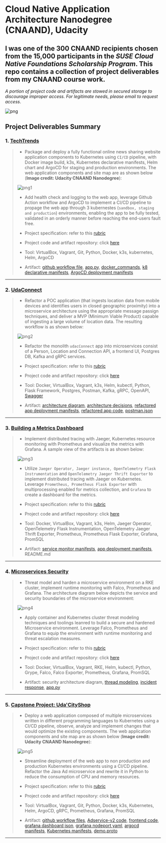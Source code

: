 # Cloud Native Application Architecture Nanodegree (CNAAND), Udacity
I was one of the 300 CNAAND recipients chosen from the 15,000 participants in the _**SUSE Cloud Native Foundations Scholarship Program**_. This repo contains a collection of project deliverables from my CNAAND course work. 
 ---

_*A portion of project code and artifacts are stowed in secured storage to discourage improper access. For legitimate needs, please email to request access*_.

![png](CNAANDCert.png)


## Project Deliverables Summary
### 1. [TechTrends](https://github.com/atan4583/Cloud-Native-Application-Architecture-ND-Project-Portfolio/tree/main/Project1-TechTrends)
> * Package and deploy a fully functional online news sharing website application components to Kubernetes using `CI/CD` pipeline, with Docker image build, k3s, Kubernetes declarative manifests, Helm chart and ArgoCD for staging and production environments. The web application components and site map are as shown below (**Image credit: Udacity CNAAND Nanodegree**):
>
> ![png1](assets/techtrendsComps.png)
>
> * Add health check and logging to the web app, leverage Github Action workflow and ArgoCD to implement a CI/CD pipeline to propage the web app through 3 kubernestes (`sandbox, staging and production`) environments, enabling the app to be fully tested, validated in an orderly manner before reaching the end-users fault free.
>
>
> * Project specification: refer to this [rubric](https://review.udacity.com/#!/rubrics/3084/view) 
>
>
> * Project code and artifact repository: click [here](https://github.com/atan4583/Cloud-Native-Application-Architecture-ND-Project-Portfolio/tree/main/Project1-TechTrends)
> 
>
> * Tool: VirtualBox, Vagrant, Git, Python, Docker, k3s, kubernetes, Helm, ArgoCD 
>
>
> * Artifact: [github workflow file](https://drive.google.com/drive/folders/1zoTgHeTNIaNhkvOW1le0x0SBK30IyMcd?usp=sharing), [app.py](https://drive.google.com/file/d/1SU8gVY4FOy9de_AhZ6JtjDpqokXM-m1n/view?usp=sharing), [docker_commands](https://drive.google.com/file/d/14oxQeR82p4dtF3HMlLlpRPhZ1Dh39LYM/view?usp=sharing), [k8 declarative manifests](https://drive.google.com/drive/folders/1NbE24sG4R8kWVAGxdXUDzQ1o-HmhXf_N?usp=sharing), [ArgoCD deployment manifests](https://drive.google.com/drive/folders/1hJAtVBJHzkeS6zXnR9WUms4ka9gwzJQJ?usp=sharing)
>
>
> 
 ---
### 2. [UdaConnect](https://github.com/atan4583/Cloud-Native-Application-Architecture-ND-Project-Portfolio/tree/main/Project2-UdaConnect)
> * Refactor a POC application (that ingests location data from mobile devices and identifies users in closed geographic proximity) into a microservice architecture using the appropriate message passign techniques, and deliver a MVP (Minimum Viable Product) capable of ingesting a large volume of location data. The resulting workflow is as shown below:
>
> ![png2](assets/udaconn_arch.png)
>
> * Refactor the monolith `udacConnect` app into microservices consist of a Person, Location and Connection API, a frontend UI, Postgres DB, Kafka and gRPC services. 
>
>
> * Project specification: refer to this [rubric](https://review.udacity.com/#!/rubrics/2924/view)
>
>
> * Project code and artifact repository: click [here](https://github.com/atan4583/Cloud-Native-Application-Architecture-ND-Project-Portfolio/tree/main/Project2-UdaConnect)
> 
> 
> * Tool: Docker, VirtualBox, Vagrant, k3s, Helm, kubectl, Python, Flask Framework, Postgres, Postman, Kafka, gRPC, OpenAPI, [Swagger](https://swagger.io/)
>
>
> * Artifact: [architecture diagram](https://github.com/atan4583/Cloud-Native-Application-Architecture-ND-Project-Portfolio/blob/main/Project2-UdaConnect/docs/architecture_design.png), [architecture decisions](https://drive.google.com/file/d/1uuYtNIfHga_ikbsNrNrikPZONJCoY4fQ/view?usp=sharing), [refactored app deployment manifests](https://drive.google.com/drive/folders/1EjIIR4RX2VFJLVSC1hXQoUmuufz6oUxs?usp=sharing), [refactored app code](https://drive.google.com/drive/folders/1iiwQMWJiGmaU6Cx86Y_xdiJgjNJtvOi0?usp=sharing), [postman.json](https://drive.google.com/file/d/1BxMYsVpRjwtkRNVyNdWN5vthZ4L0lGY8/view?usp=sharing)
>
>
>
 ---
### 3. [Building a Metrics Dashboard](https://github.com/atan4583/Cloud-Native-Application-Architecture-ND-Project-Portfolio/tree/main/Project3-BuildingAMetricsDashboard)
> * Implement distributed tracing with Jaeger, Kubernetes resource monitoring with Prometheus and visualize the metrics with Grafana. A sample view of the artifacts is as shown below:
> 
> ![png3](assets/dashboards.png)
>
> * Utilize `Jaeger Operator, Jaeger instance, OpenTelemetry Flask Instrumentation` and `OpenTelemetry Jaeger Thrift Exporter` to implement distributed tracing with Jaeger on Kubernetes. Leverage `Prometheus, Prometheus Flask Exporter` with multiprocessing enabled for metrics collection, and `Grafana` to create a dashboard for the metrics.
>
>
> * Project specification: refer to this [rubric](https://review.udacity.com/#!/rubrics/2909/view)
>
>
> * Project code and artifact repository: click [here](https://github.com/atan4583/Cloud-Native-Application-Architecture-ND-Project-Portfolio/tree/main/Project3-BuildingAMetricsDashboard)
> 
> 
> * Tool: Docker, VirtualBox, Vagrant, k3s, Helm, Jaeger Operator, OpenTelemetry Flask Instrumentation, OpenTelemetry Jaeger Thrift Exporter, Prometheus, Prometheus Flask Exporter, Grafana, PromSQL 
>
>
> * Artifact: [service monitor manifests](https://drive.google.com/drive/folders/1nxnmYQx_7JiTPBd6TKesOC2KBLfQXuyf?usp=sharing), [app deployment manifests](https://drive.google.com/drive/folders/1zfTt5P_eZeJdmDJWYHX1Lrrt9U7wwL4s?usp=sharing), README.md 
>
>
> 
 ---
### 4. [Microservices Security](https://github.com/atan4583/Cloud-Native-Application-Architecture-ND-Project-Portfolio/tree/main/Project4-HardenedMicroservicesEnvironment)
> * Threat model and harden a microservice environment on a RKE cluster, implement runtime monitoring with Falco, Prometheus and Grafana. The architecture diagram below depicts the service and security boundaries of the microservice environment:
>
> ![png4](assets/security_architecture_design.png)
>
> * Apply container and Kubernetes cluster threat modeling techniques and toolings leanred to build a secure and hardened Microservice environment. Leverage Falco, Prometheus and Grafana to equip the environment with runtime monitoring and threat escalation measures.     
>
>
> * Project specification: refer to this [rubric](https://review.udacity.com/#!/rubrics/3092/view)
>
>
> * Project code and artifact repository: click [here](https://github.com/atan4583/Cloud-Native-Application-Architecture-ND-Project-Portfolio/tree/main/Project4-HardenedMicroservicesEnvironment)
> 
> 
> * Tool: Docker, VirtualBox, Vagrant, RKE, Helm, kubectl, Python, Grype, Falco, Falco Exporter, Prometheus, Grafana, PromSQL
>
>
> * Artifact: security architecture diagram, [thread modeling](https://drive.google.com/file/d/15RxuYnkDu92KUUTghTzayZUgB4Yz6Pbi/view?usp=sharing), [incident response](https://drive.google.com/file/d/1l_nN1yM5wHkIYjZPLjfAqIyF7W_CB3uR/view?usp=sharing), [app.py](https://drive.google.com/file/d/18hgQgi-zpoA67cyCVfR0aDaw1DjdS2P6/view?usp=sharing)
>
>
>
 ---
### 5. [Capstone Project: Uda'CityShop](https://github.com/atan4583/Cloud-Native-Application-Architecture-ND-Project-Portfolio/tree/main/Capstone-UdacCityShop)
> * Deploy a web application composed of multiple microservices written in different programming languages to Kubernetes using a CI/CD pipeline, observe, analyze and implement changes that would optimize the existing components. The web application components and site map are as shown below (**Image credit: Udacity CNAAND Nanodegree**):
>
> ![png5](assets/udashop_arch.png)
>
> * Streamline deployment of the web app to non production and production Kubernetes environments using a CI/CD pipeline. Refactor the Java Ad microservice and rewrite it in Python to reduce the consumption of CPU and memory resources.
>
>
> * Project specification: refer to this [rubric](https://review.udacity.com/#!/rubrics/3108/view)
>
>
> * Project code and artifact repository: click [here](https://github.com/atan4583/Cloud-Native-Application-Architecture-ND-Project-Portfolio/tree/main/Capstone-UdacCityShop)
> 
> 
> * Tool: VirtualBox, Vagrant, Git, Python, Docker, k3s, Kubernetes, Helm, ArgoCD, gRPC, Prometheus, Grafana, PromSQL
>
>
> * Artifact: [github workflow files](https://drive.google.com/drive/folders/1Xq2gEcCK1BWjjL0Na3K2Urz927t7P6Om?usp=sharing), [Adservice-v2 code](https://drive.google.com/drive/folders/1gjgvBlXJ7GAxe2vyTmhhWUq6ljMg_Jbi?usp=sharing), [frontend code](https://drive.google.com/drive/folders/11piZD8UI565kel7yYC2XqnQCmsyVtj6X?usp=sharing), [grafana dashboard json](https://drive.google.com/file/d/1v1Yg4Oh3NnG8d7pZ4vzOzkJWq1RbXivI/view?usp=sharing), [grafana nodeport yaml](https://drive.google.com/file/d/1LcsRf1jtOi9u44n_VTuOiwzX5AZ3TUUG/view?usp=sharing), [argocd manifests](https://drive.google.com/drive/folders/1J8NmFHWwtRkFs_ykVzzhQHGqeYLW_w6W?usp=sharing), [Kubernetes manifests](https://drive.google.com/drive/folders/1V5zdD6Jjc95mOPoliU8JjWVknlmlX0MN?usp=sharing), [demo.proto](https://drive.google.com/file/d/1_VPBDDCEPbcGJlBP4zmk0DTiGgfRUUHq/view?usp=sharing)
>
>
>
 ---
>
>
